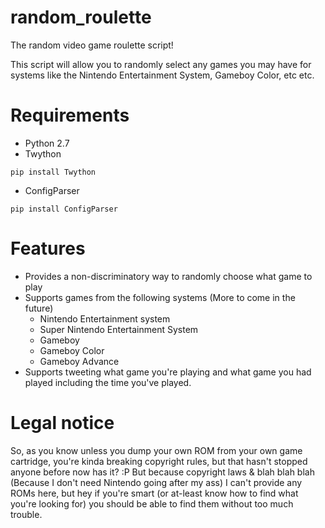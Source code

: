 # random_roulette
The random video game roulette script!

This script will allow you to randomly select any games you may have for systems like the Nintendo Entertainment System, Gameboy Color, etc etc.

# Requirements
- Python 2.7
- Twython
```
pip install Twython
```
- ConfigParser
```
pip install ConfigParser
```

# Features
- Provides a non-discriminatory way to randomly choose what game to play
- Supports games from the following systems (More to come in the future)
  * Nintendo Entertainment system
  * Super Nintendo Entertainment System
  * Gameboy
  * Gameboy Color
  * Gameboy Advance
- Supports tweeting what game you're playing and what game you had played including the time you've played.

# Legal notice
So, as you know unless you dump your own ROM from your own game cartridge, you're kinda breaking copyright rules, but that hasn't stopped anyone before now has it? :P But because copyright laws & blah blah blah (Because I don't need Nintendo going after my ass) I can't provide any ROMs here, but hey if you're smart (or at-least know how to find what you're looking for) you should be able to find them without too much trouble.
